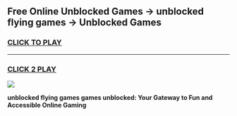 
## Free Online Unblocked Games → unblocked flying games → Unblocked Games
<h3>
<a href="https://premium.freeplayer.one?title=unblocked_flying_games&ref=21F">CLICK TO PLAY</a></h3>
<hr>

<h3>
<a href="https://premium.freeplayer.one?title=unblocked_flying_games&ref=21F">CLICK 2 PLAY</a>
  
</h3>

<a href="https://premium.freeplayer.one?title=unblocked_flying_games&ref=21F/"><img src="https://clearcache.store/games.png"></a>


**unblocked flying games games unblocked: Your Gateway to Fun and Accessible Online Gaming**
